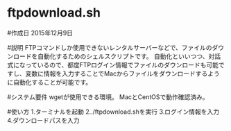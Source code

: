 # ftpdownload.sh

#作成日
2015年12月9日

#説明
FTPコマンドしか使用できないレンタルサーバーなどで、ファイルのダウンロードを自動化するためのシェルスクリプトです。
自動化といいつつ、対話式になっているので、都度FTPログイン情報でファイルのダウンロードも可能ですし、変数に情報を入力することでMacからファイルをダウンロードするように自動化することが可能です。

#システム要件
wgetが使用できる環境。
MacとCentOSで動作確認済み。

#使い方
1.ターミナルを起動
2../ftpdownload.shを実行
3.ログイン情報を入力
4.ダウンロードパスを入力
